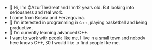 - 👋 Hi, I’m @AzurTheGreat and I'm 12 years old. But looking into seriousness and real work.
-  I come from Bosnia and Herzegovina.
- 👀 I’m interested in programming in c++, playing basketball and being productive .
- 🌱 I’m currently learning  advanced C++.
- I want to work with people like me, I live in a small town and nobody here knows C++, S0 I would like to find people like me.




